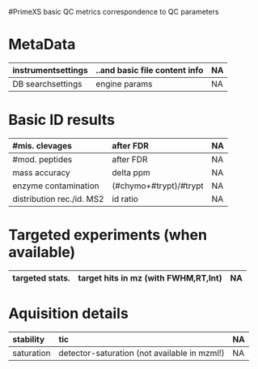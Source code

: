 #PrimeXS basic QC metrics correspondence to QC parameters

# MetaData #

|instrumentsettings | ..and basic file content info | NA |
|:------------------|:------------------------------|:---|
|DB searchsettings | engine params | NA |

# Basic ID results #

|#mis. clevages | after FDR | NA |
|:--------------|:----------|:---|
|#mod. peptides | after FDR | NA |
|mass accuracy | delta ppm | NA |
|enzyme contamination | (#chymo+#trypt)/#trypt | NA |
|distribution rec./id. MS2 | id ratio | NA |


# Targeted experiments (when available) #

|targeted stats. | target hits in mz (with FWHM,RT,Int) | NA |
|:---------------|:-------------------------------------|:---|


# Aquisition details #

|stability | tic | NA |
|:---------|:----|:---|
|saturation | detector-saturation (not available in mzml!) | NA |